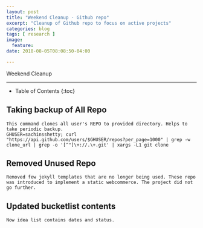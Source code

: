 ```yaml
---
layout: post
title: "Weekend Cleanup - Github repo"
excerpt: "Cleanup of Github repo to focus on active projects"
categories: blog
tags: [ research ]
image:
  feature:
date: 2018-08-05T08:08:50-04:00

---
```


Weekend Cleanup

-----
* Table of Contents
{:toc}

## Taking backup of All Repo
	This command clones all user's REPO to provided directory. Helps to take periodic backup.
	GHUSER=sachinsshetty; curl "https://api.github.com/users/$GHUSER/repos?per_page=1000" | grep -w clone_url | grep -o '[^"]\+://.\+.git' | xargs -L1 git clone

## Removed Unused Repo
	Removed few jekyll templates that are no longer being used. These repo was introduced to implement a static webcommerce. The project did not go further. 
	
## Updated bucketlist contents
	Now idea list contains dates and status.
	

